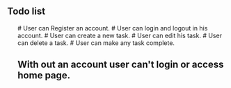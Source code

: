 ## Todo list
<ul>
# User can Register an account.
# User can login and logout in his account.
# User can create a new task.
# User can edit his task.
# User can delete a task.
# User can make any task complete.

## With out an account user can't login or access home page.
